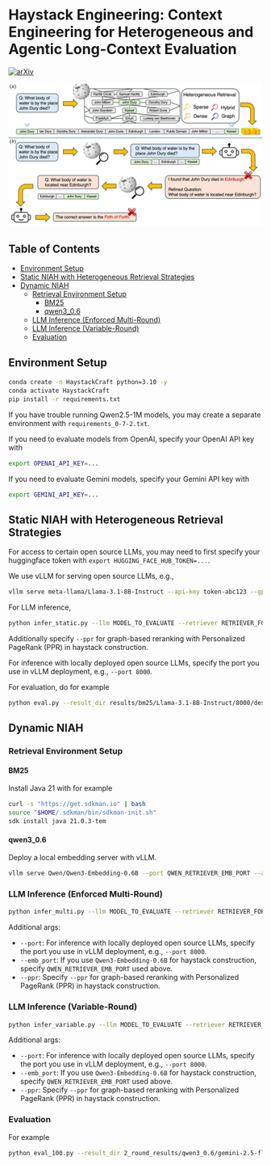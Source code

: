 # Haystack Engineering: Context Engineering for Heterogeneous and Agentic Long-Context Evaluation

[![arXiv](https://img.shields.io/badge/📄arXiv-2510.07414-ff6b6b?style=for-the-badge&logo=arxiv&logoColor=white&labelColor=1a1a2e)](https://arxiv.org/abs/2510.07414)

![fig](theme_figure.png)

## Table of Contents

- [Environment Setup](#environment-setup)
- [Static NIAH with Heterogeneous Retrieval Strategies](#static-niah-with-heterogeneous-retrieval-strategies)
- [Dynamic NIAH](#dynamic-niah)
    * [Retrieval Environment Setup](#retrieval-environment-setup)
        + [BM25](#bm25)
        + [qwen3_0.6](#qwen3_06)
    * [LLM Inference (Enforced Multi-Round)](#llm-inference-enforced-multi-round)
    * [LLM Inference (Variable-Round)](#llm-inference-variable-round)
    * [Evaluation](#evaluation)

## Environment Setup

```bash
conda create -n HaystackCraft python=3.10 -y
conda activate HaystackCraft
pip install -r requirements.txt
```

If you have trouble running Qwen2.5-1M models, you may create a separate environment with `requirements_0-7-2.txt`.

If you need to evaluate models from OpenAI, specify your OpenAI API key with

```bash
export OPENAI_API_KEY=...
```

If you need to evaluate Gemini models, specify your Gemini API key with

```bash
export GEMINI_API_KEY=...
```

## Static NIAH with Heterogeneous Retrieval Strategies

For access to certain open source LLMs, you may need to first specify your huggingface token with `export HUGGING_FACE_HUB_TOKEN=...`.

We use vLLM for serving open source LLMs, e.g.,

```bash
vllm serve meta-llama/Llama-3.1-8B-Instruct --api-key token-abc123 --gpu-memory-utilization 0.95 --trust-remote-code --port 8000
```

For LLM inference,

```bash
python infer_static.py --llm MODEL_TO_EVALUATE --retriever RETRIEVER_FOR_HAYSTACK_CONSTRUCTION --context_size TARGET_CONTEXT_SIZE --order HAYSTACK_ORDERING
```

Additionally specify `--ppr` for graph-based reranking with Personalized PageRank (PPR) in haystack construction.

For inference with locally deployed open source LLMs, specify the port you use in vLLM deployment, e.g., `--port 8000`.

For evaluation, do for example

```bash
python eval.py --result_dir results/bm25/Llama-3.1-8B-Instruct/8000/descending_order/
```

## Dynamic NIAH

### Retrieval Environment Setup

#### BM25

Install Java 21 with for example

```bash
curl -s "https://get.sdkman.io" | bash
source "$HOME/.sdkman/bin/sdkman-init.sh"
sdk install java 21.0.3-tem
```

#### qwen3_0.6

Deploy a local embedding server with vLLM.

```bash
vllm serve Qwen/Qwen3-Embedding-0.6B --port QWEN_RETRIEVER_EMB_PORT --api-key token-abc123 --gpu-memory-utilization 0.95 --trust-remote-code --enforce-eager
```

### LLM Inference (Enforced Multi-Round)

```bash
python infer_multi.py --llm MODEL_TO_EVALUATE --retriever RETRIEVER_FOR_HAYSTACK_CONSTRUCTION --context_size TARGET_CONTEXT_SIZE --num_rounds NUM_REASONING_ROUNDS
```

Additional args:
- `--port`: For inference with locally deployed open source LLMs, specify the port you use in vLLM deployment, e.g., `--port 8000`.
- `--emb_port`: If you use `Qwen3-Embedding-0.6B` for haystack construction, specify `QWEN_RETRIEVER_EMB_PORT` used above.
- `--ppr`: Specify `--ppr` for graph-based reranking with Personalized PageRank (PPR) in haystack construction.

### LLM Inference (Variable-Round)

```bash
python infer_variable.py --llm MODEL_TO_EVALUATE --retriever RETRIEVER_FOR_HAYSTACK_CONSTRUCTION --context_size TARGET_CONTEXT_SIZE --max_rounds MAX_REASONING_ROUNDS
```

Additional args:
- `--port`: For inference with locally deployed open source LLMs, specify the port you use in vLLM deployment, e.g., `--port 8000`.
- `--emb_port`: If you use `Qwen3-Embedding-0.6B` for haystack construction, specify `QWEN_RETRIEVER_EMB_PORT` used above.
- `--ppr`: Specify `--ppr` for graph-based reranking with Personalized PageRank (PPR) in haystack construction.

### Evaluation

For example

```bash
python eval_100.py --result_dir 2_round_results/qwen3_0.6/gemini-2.5-flash-lite/8000/descending_order
```

